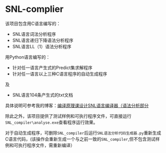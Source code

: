 # SNL-complier
该项目包含用C语言编写的：

* SNL语言词法分析程序
* SNL语言递归下降语法分析程序
* SNL语言LL（1）语法分析程序

用Python语言编写的：

* 针对任一语言产生式的Predict集求解程序
* 针对任一语言以上三种C语言程序的自动生成程序

及

* SNL语言104条产生式的txt文档

具体说明可参考我的博客：[编译原理课设计SNL语言编译器（语法分析部分](https://chentr.com/2023/05/03/SNL%E8%AF%AD%E8%A8%80%E7%BC%96%E8%AF%91%E5%99%A8%EF%BC%88%E8%AF%AD%E6%B3%95%E5%88%86%E6%9E%90%E9%83%A8%E5%88%86%EF%BC%89/)

除此之外，该项目提供了测试样例和可执行程序文件，可直接运行`SNL_compiler\analyse.exe`查看程序运行效果。

对于自动生成程序，可删除`SNL_compiler`后运行`SNL语法分析代码生成器.py`重新生成C语言代码，(该操作会重新生成一个与之前一致的`SNL_compiler`,但不包含测试样例和可执行程序文件，需重新编译）
